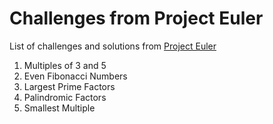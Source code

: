 # Challenges from Project Euler 

List of challenges and solutions from [Project Euler](https://projecteuler.net/)

1. Multiples of 3 and 5
2. Even Fibonacci Numbers
3. Largest Prime Factors
4. Palindromic Factors
5. Smallest Multiple
